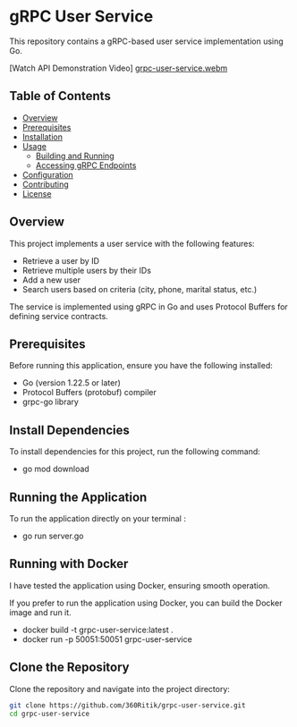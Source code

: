 # gRPC User Service

This repository contains a gRPC-based user service implementation using Go.

[Watch API Demonstration Video] [grpc-user-service.webm](https://github.com/360Ritik/grpc-user-service/assets/93071300/67c79e05-7172-4ea7-aa14-a38e363b3f99)

## Table of Contents

- [Overview](#overview)
- [Prerequisites](#prerequisites)
- [Installation](#installation)
- [Usage](#usage)
  - [Building and Running](#building-and-running)
  - [Accessing gRPC Endpoints](#accessing-grpc-endpoints)
- [Configuration](#configuration)
- [Contributing](#contributing)
- [License](#license)

## Overview

This project implements a user service with the following features:
- Retrieve a user by ID
- Retrieve multiple users by their IDs
- Add a new user
- Search users based on criteria (city, phone, marital status, etc.)

The service is implemented using gRPC in Go and uses Protocol Buffers for defining service contracts.

## Prerequisites

Before running this application, ensure you have the following installed:

- Go (version 1.22.5 or later)
- Protocol Buffers (protobuf) compiler
- grpc-go library

## Install Dependencies
To install dependencies for this project, run the following command:
- go mod download

## Running the Application
To run the application directly on your terminal :
- go run server.go


## Running with Docker
I have tested the application using Docker, ensuring smooth operation.

If you prefer to run the application using Docker, you can build the Docker image and run it.

- docker build -t grpc-user-service:latest .
- docker run -p 50051:50051 grpc-user-service



## Clone the Repository

Clone the repository and navigate into the project directory:

```bash
git clone https://github.com/360Ritik/grpc-user-service.git
cd grpc-user-service
